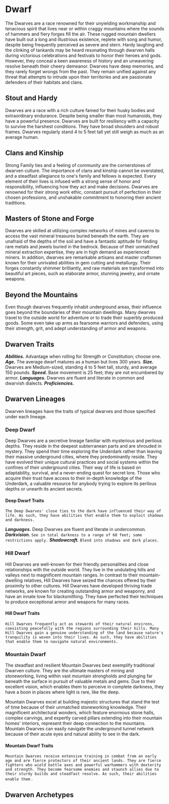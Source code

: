 # Dwarf

The Dwarves are a race renowned for their unyielding workmanship and tenacious spirit that lives near or within craggy mountains where the sounds of hammers and fiery forges fill the air. These rugged mountain dwellers have built out a long and illustrious existence, replete with song and humor, despite being frequently perceived as severe and stern. Hardy laughing and the clinking of tankards may be heard resonating through dwarven halls during victorious celebrations and festivals to honor their heroes and gods. However, they conceal a keen awareness of history and an unwavering resolve beneath their cheery demeanor. Dwarves have deep memories, and they rarely forget wrongs from the past. They remain unified against any threat that attempts to intrude upon their territories and are passionate defenders of their habitats and clans.

## Stout and Hardy

Dwarves are a race with a rich culture famed for their husky bodies and extraordinary endurance. Despite being smaller than most humanoids, they have a powerful presence. Dwarves are built for resiliency with a capacity to survive the harshest conditions. They have broad shoulders and robust frames. Dwarves regularly stand 4 to 5 feet tall yet still weigh as much as an average human.

## Clans and Kinship

Strong Family ties and a feeling of community are the cornerstones of dwarven culture. The importance of clans and kinship cannot be overstated, and a steadfast allegiance to one's family and fellows is expected. Every element of their lives is infused with a strong sense of honor and responsibility, influencing how they act and make decisions. Dwarves are renowned for their strong work ethic, constant pursuit of perfection in their chosen professions, and unshakable commitment to honoring their ancient traditions.

## Masters of Stone and Forge

Dwarves are skilled at utilizing complex networks of mines and caverns to access the vast mineral treasures buried beneath the earth. They are unafraid of the depths of the soil and have a fantastic aptitude for finding rare metals and jewels buried in the bedrock. Because of their unmatched mineral extraction expertise, they are in high demand as experienced miners. In addition, dwarves are remarkable artisans and master craftsmen known for their unrivaled abilities in gem cutting and metallurgy. Their forges constantly shimmer brilliantly, and raw materials are transformed into beautiful art pieces, such as elaborate armor, stunning jewelry, and ornate weapons.

## Beyond the Mountains

Even though dwarves frequently inhabit underground areas, their influence goes beyond the boundaries of their mountain dwellings. Many dwarves travel to the outside world for adventure or to trade their superbly produced goods. Some even take up arms as fearsome warriors and defenders, using their strength, grit, and adept understanding of armor and weapons.

## Dwarven Traits

***Abilities.*** Advantage when rolling for Strength or Constitution; choose one.
***Age.*** The average dwarf matures as a human but lives 300 years.
***Size.*** Dwarves are Medium-sized, standing 4 to 5 feet tall, sturdy, and average 150 pounds.
***Speed.*** Base movement is 25 feet; they are not encumbered by armor.
***Languages.*** Dwarves are fluent and literate in common and dwarvish dialects.
***Proficiencies.*** <!--add copy here-->

## Dwarven Lineages

Dwarven lineages have the traits of typical dwarves and those specified under each lineage.

### Deep Dwarf

Deep Dwarves are a secretive lineage familiar with mysterious and perilous depths. They reside in the deepest subterranean parts and are shrouded in mystery. They spend their time exploring the Underdark rather than leaving their massive underground cities, where they predominantly reside. They have evolved their unique cultural practices and social systems within the confines of their underground cities. Their way of life is based on adaptability, survival, and a never-ending quest for secret lore. Those who acquire their trust have access to their in-depth knowledge of the Underdark, a valuable resource for anybody trying to explore its perilous depths or unearth its ancient secrets.

#### Deep Dwarf Traits

`The Deep Dwarves' close ties to the dark have influenced their way of life. As such, they have abilities that enable them to exploit shadows and darkness.`

***Languages.*** Deep Dwarves are fluent and literate in undercommon.
***Darkvision.*** `See in total darkness to a range of 60 feet; some restrictions apply.`
***Shadowcraft.*** `Blend into shadows and dark places.`

### Hill Dwarf

Hill Dwarves are well-known for their friendly personalities and close relationships with the outside world. They live in the undulating hills and valleys next to magnificent mountain ranges. In contrast to their mountain-dwelling relatives, Hill Dwarves have seized the chances offered by their proximity to other cultures. Hill Dwarves have developed thriving trade networks, are known for creating outstanding armor and weaponry, and have an innate love for blacksmithing. They have perfected their techniques to produce exceptional armor and weapons for many races.

#### Hill Dwarf Traits

`Hill Dwarves frequently act as stewards of their natural environs, coexisting peacefully with the regions surrounding their hills. Many Hill Dwarves gain a genuine understanding of the land because nature's tranquility is woven into their lives. As such, they have abilities that enable them to navigate natural environments.`

<!--add copy here-->

### Mountain Dwarf

The steadfast and resilient Mountain Dwarves best exemplify traditional Dwarven culture. They are the ultimate masters of mining and stoneworking, living within vast mountain strongholds and plunging far beneath the surface in pursuit of valuable metals and gems. Due to their excellent vision, which enables them to perceive in complete darkness, they have a boon in places where light is rare, like the deep.

Mountain Dwarves excel at building majestic structures that stand the test of time because of their unmatched stoneworking knowledge. Their magnificent architectural wonders, which feature enormous stone halls, complex carvings, and expertly carved pillars extending into their mountain homes' interiors, represent their deep connection to the mountains. Mountain Dwarves can easily navigate the underground tunnel network because of their acute eyes and natural ability to see in the dark.

#### Mountain Dwarf Traits

`Mountain Dwarves receive extensive training in combat from an early age and are fierce protectors of their ancient lands. They are fierce fighters who wield battle axes and powerful warhammers with dexterity and strength. They become fearsome enemies and staunch allies due to their sturdy builds and steadfast resolve. As such, their abilities enable them` <!--add copy here-->.

<!--add copy here-->

## Dwarven Archetypes

<!--add copy here-->